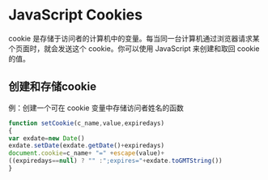 # JavaScript Cookies

cookie 是存储于访问者的计算机中的变量。每当同一台计算机通过浏览器请求某个页面时，就会发送这个 cookie。你可以使用 JavaScript 来创建和取回 cookie 的值。
		
## 创建和存储cookie		

例：创建一个可在 cookie 变量中存储访问者姓名的函数

```javascript
function setCookie(c_name,value,expiredays)
{
var exdate=new Date()
exdate.setDate(exdate.getDate()+expiredays)
document.cookie=c_name+ "=" +escape(value)+
((expiredays==null) ? "" :";expires="+exdate.toGMTString())
}
```
